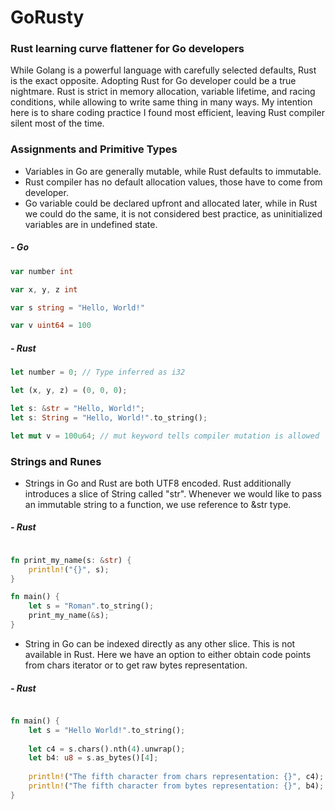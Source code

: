 # GoRusty
### Rust learning curve flattener for Go developers


While Golang is a powerful language with carefully selected defaults, Rust is the exact opposite. 
Adopting Rust for Go developer could be a true nightmare. 
Rust is strict in memory allocation, variable lifetime, and racing conditions, while allowing to write 
same thing in many ways. My intention here is to share coding practice I found most efficient, leaving Rust compiler 
silent most of the time.  

 
### Assignments and Primitive Types
- Variables in Go are generally mutable, while Rust defaults to immutable. 
- Rust compiler has no default allocation values, those have to come from developer.
- Go variable could be declared upfront and allocated later, while in Rust we could do the same, it is not considered best practice, as uninitialized variables are in undefined state.

##### - Go
```go
var number int 

var x, y, z int

var s string = "Hello, World!"

var v uint64 = 100
```
##### - Rust
```rust
let number = 0; // Type inferred as i32

let (x, y, z) = (0, 0, 0);

let s: &str = "Hello, World!";
let s: String = "Hello, World!".to_string();

let mut v = 100u64; // mut keyword tells compiler mutation is allowed
```

### Strings and Runes
- Strings in Go and Rust are both UTF8 encoded. Rust additionally introduces a slice of String called "str". Whenever we would like to pass an immutable string to a function, we use reference to &str type.

##### - Rust
```rust

fn print_my_name(s: &str) {
    println!("{}", s);
}

fn main() {
    let s = "Roman".to_string();
    print_my_name(&s);
}
```


- String in Go can be indexed directly as any other slice. This is not available in Rust. Here we have an option to either obtain code points from chars iterator or to get raw bytes representation. 

##### - Rust
```rust

fn main() {
    let s = "Hello World!".to_string();
    
    let c4 = s.chars().nth(4).unwrap();
    let b4: u8 = s.as_bytes()[4];
    
    println!("The fifth character from chars representation: {}", c4);
    println!("The fifth character from bytes representation: {}", b4);
}
```
